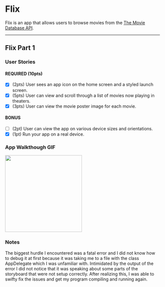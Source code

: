 # Flix

Flix is an app that allows users to browse movies from the [The Movie Database API](http://docs.themoviedb.apiary.io/#).

---

## Flix Part 1

### User Stories

#### REQUIRED (10pts)
- [x] (2pts) User sees an app icon on the home screen and a styled launch screen.
- [x] (5pts) User can view and scroll through a list of movies now playing in theaters.
- [x] (3pts) User can view the movie poster image for each movie.

#### BONUS
- [ ] (2pt) User can view the app on various device sizes and orientations.
- [x] (1pt) Run your app on a real device.

### App Walkthough GIF

<img src="http://g.recordit.co/At8lZVqRKF.gif" width=250><br>

### Notes
The biggest hurdle I encountered was a fatal error and I did not know how to debug it at first because it was taking me to a file with the class AppDelegate which I was unfamiliar with. Intimidated by the output of the error I did not notice that it was speaking about some parts of the storyboard that were not setup correctly. After realizing this, I was able to swifty fix the issues and get my program compiling and running again.
